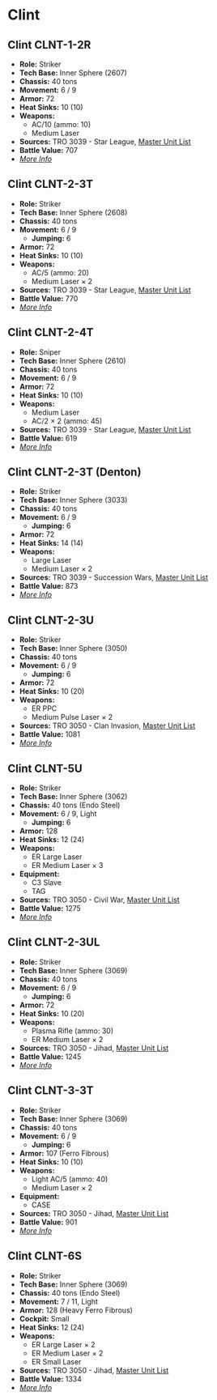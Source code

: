# Clint
## Clint CLNT-1-2R
- **Role:** Striker
- **Tech Base:** Inner Sphere (2607)
- **Chassis:** 40 tons
- **Movement:** 6 / 9
- **Armor:** 72
- **Heat Sinks:** 10 (10)
- **Weapons:**
  - AC/10 (ammo: 10)
  - Medium Laser
- **Sources:** TRO 3039 - Star League, [Master Unit List](http://masterunitlist.info/Unit/Details/643/clint-clnt-1-2r)
- **Battle Value:** 707
- [*More Info*](clint/clint_clnt-1-2r.md)

## Clint CLNT-2-3T
- **Role:** Striker
- **Tech Base:** Inner Sphere (2608)
- **Chassis:** 40 tons
- **Movement:** 6 / 9
  - **Jumping:** 6
- **Armor:** 72
- **Heat Sinks:** 10 (10)
- **Weapons:**
  - AC/5 (ammo: 20)
  - Medium Laser × 2
- **Sources:** TRO 3039 - Star League, [Master Unit List](http://masterunitlist.info/Unit/Details/644/clint-clnt-2-3t)
- **Battle Value:** 770
- [*More Info*](clint/clint_clnt-2-3t.md)

## Clint CLNT-2-4T
- **Role:** Sniper
- **Tech Base:** Inner Sphere (2610)
- **Chassis:** 40 tons
- **Movement:** 6 / 9
- **Armor:** 72
- **Heat Sinks:** 10 (10)
- **Weapons:**
  - Medium Laser
  - AC/2 × 2 (ammo: 45)
- **Sources:** TRO 3039 - Star League, [Master Unit List](http://masterunitlist.info/Unit/Details/648/clint-clnt-2-4t)
- **Battle Value:** 619
- [*More Info*](clint/clint_clnt-2-4t.md)

## Clint CLNT-2-3T (Denton)
- **Role:** Striker
- **Tech Base:** Inner Sphere (3033)
- **Chassis:** 40 tons
- **Movement:** 6 / 9
  - **Jumping:** 6
- **Armor:** 72
- **Heat Sinks:** 14 (14)
- **Weapons:**
  - Large Laser
  - Medium Laser × 2
- **Sources:** TRO 3039 - Succession Wars, [Master Unit List](http://masterunitlist.info/Unit/Details/645/clint-clnt-2-3t-denton)
- **Battle Value:** 873
- [*More Info*](clint/clint_clnt-2-3t_denton.md)

## Clint CLNT-2-3U
- **Role:** Striker
- **Tech Base:** Inner Sphere (3050)
- **Chassis:** 40 tons
- **Movement:** 6 / 9
  - **Jumping:** 6
- **Armor:** 72
- **Heat Sinks:** 10 (20)
- **Weapons:**
  - ER PPC
  - Medium Pulse Laser × 2
- **Sources:** TRO 3050 - Clan Invasion, [Master Unit List](http://masterunitlist.info/Unit/Details/646/clint-clnt-2-3u)
- **Battle Value:** 1081
- [*More Info*](clint/clint_clnt-2-3u.md)

## Clint CLNT-5U
- **Role:** Striker
- **Tech Base:** Inner Sphere (3062)
- **Chassis:** 40 tons (Endo Steel)
- **Movement:** 6 / 9, Light
  - **Jumping:** 6
- **Armor:** 128
- **Heat Sinks:** 12 (24)
- **Weapons:**
  - ER Large Laser
  - ER Medium Laser × 3
- **Equipment:**
  - C3 Slave
  - TAG
- **Sources:** TRO 3050 - Civil War, [Master Unit List](http://masterunitlist.info/Unit/Details/650/clint-clnt-5u)
- **Battle Value:** 1275
- [*More Info*](clint/clint_clnt-5u.md)

## Clint CLNT-2-3UL
- **Role:** Striker
- **Tech Base:** Inner Sphere (3069)
- **Chassis:** 40 tons
- **Movement:** 6 / 9
  - **Jumping:** 6
- **Armor:** 72
- **Heat Sinks:** 10 (20)
- **Weapons:**
  - Plasma Rifle (ammo: 30)
  - ER Medium Laser × 2
- **Sources:** TRO 3050 - Jihad, [Master Unit List](http://masterunitlist.info/Unit/Details/647/clint-clnt-2-3ul)
- **Battle Value:** 1245
- [*More Info*](clint/clint_clnt-2-3ul.md)

## Clint CLNT-3-3T
- **Role:** Striker
- **Tech Base:** Inner Sphere (3069)
- **Chassis:** 40 tons
- **Movement:** 6 / 9
  - **Jumping:** 6
- **Armor:** 107 (Ferro Fibrous)
- **Heat Sinks:** 10 (10)
- **Weapons:**
  - Light AC/5 (ammo: 40)
  - Medium Laser × 2
- **Equipment:**
  - CASE
- **Sources:** TRO 3050 - Jihad, [Master Unit List](http://masterunitlist.info/Unit/Details/649/clint-clnt-3-3t)
- **Battle Value:** 901
- [*More Info*](clint/clint_clnt-3-3t.md)

## Clint CLNT-6S
- **Role:** Striker
- **Tech Base:** Inner Sphere (3069)
- **Chassis:** 40 tons (Endo Steel)
- **Movement:** 7 / 11, Light
- **Armor:** 128 (Heavy Ferro Fibrous)
- **Cockpit:** Small
- **Heat Sinks:** 12 (24)
- **Weapons:**
  - ER Large Laser × 2
  - ER Medium Laser × 2
  - ER Small Laser
- **Sources:** TRO 3050 - Jihad, [Master Unit List](http://masterunitlist.info/Unit/Details/651/clint-clnt-6s)
- **Battle Value:** 1334
- [*More Info*](clint/clint_clnt-6s.md)

